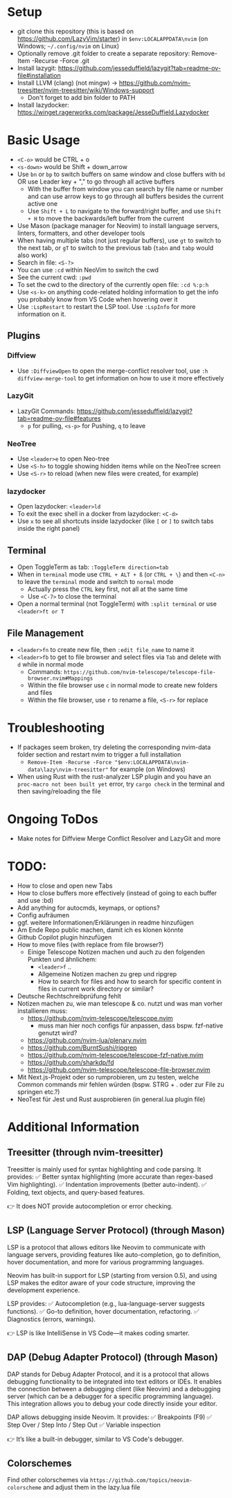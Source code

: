 # Setup
- git clone this repository (this is based on https://github.com/LazyVim/starter) in `$env:LOCALAPPDATA\nvim` (on Windows; `~/.config/nvim` on Linux)
- Optionally remove .git folder to create a separate repository: Remove-Item -Recurse -Force .git
- Install lazygit: https://github.com/jesseduffield/lazygit?tab=readme-ov-file#installation
- Install LLVM (clang) (not mingw) -> https://github.com/nvim-treesitter/nvim-treesitter/wiki/Windows-support
  - Don't forget to add bin folder to PATH
- Install lazydocker: https://winget.ragerworks.com/package/JesseDuffield.Lazydocker

# Basic Usage
- `<C-o>` would be CTRL + o
- `<s-down>` would be Shift + down_arrow
- Use `bn` or `bp` to switch buffers on same window and close buffers with `bd` OR use Leader key + "," to go through all active buffers
  - With the buffer from window you can search by file name or number and can use arrow keys to go through all buffers besides the current active one
  - Use `Shift + L` to navigate to the forward/right buffer, and use `Shift + H` to move the backwards/left buffer from the current
- Use Mason (package manager for Neovim) to install language servers, linters, formatters, and other developer tools
- When having multiple tabs (not just regular buffers), use `gt` to switch to the next tab, or `gT` to switch to the previous tab (`tabn` and `tabp` would also work)
- Search in file: `<S-?>`
- You can use `:cd` within NeoVim to switch the cwd
- See the current cwd: `:pwd`
- To set the cwd to the directory of the currently open file: `:cd %:p:h`
- Use `<s-k>` on anything code-related holding information to get the info you probably know from VS Code when hovering over it 
- Use `:LspRestart` to restart the LSP tool. Use `:LspInfo` for more information on it.

## Plugins

### Diffview
- Use `:DiffviewOpen` to open the merge-conflict resolver tool, use `:h diffview-merge-tool` to get information on how to use it more effectively 

### LazyGit
- LazyGit Commands: https://github.com/jesseduffield/lazygit?tab=readme-ov-file#features
  - `p` for pulling, `<s-p>` for Pushing, `q` to leave

### NeoTree
- Use `<leader>e` to open Neo-tree
- Use `<S-h>` to toggle showing hidden items while on the NeoTree screen
- Use `<S-r>` to reload (when new files were created, for example)

### lazydocker
- Open lazydocker: `<leader>ld`
- To exit the exec shell in a docker from lazydocker: `<C-d>`
- Use `x` to see all shortcuts inside lazydocker (like `[` or `]` to switch tabs inside the right panel)

## Terminal
- Open ToggleTerm as tab: `:ToggleTerm direction=tab`
- When in `terminal` mode use `CTRL + ALT + ß` (or `CTRL + \`) and then `<C-n>` to leave the `terminal` mode and switch to `normal` mode
  - Actually press the `CTRL` key first, not all at the same time
  - Use `<C-7>` to close the terminal
- Open a normal terminal (not ToggleTerm) with `:split terminal` or use `<leader>ft or T`

## File Management
- `<leader>fn` to create new file, then `:edit file_name` to name it
- `<leader>fb` to get to file browser and select files via `Tab` and delete with `d` while in normal mode
  - Commands: `https://github.com/nvim-telescope/telescope-file-browser.nvim#Mappings`
  - Within the file browser use `c` in normal mode to create new folders and files
  - Within the file browser, use `r` to rename a file, `<S-r>` for replace


# Troubleshooting

- If packages seem broken, try deleting the corresponding nvim-data folder section and restart nvim to trigger a full installation
  - `Remove-Item -Recurse -Force "$env:LOCALAPPDATA\nvim-data\lazy\nvim-treesitter"` for example (on Windows)
- When using Rust with the rust-analyzer LSP plugin and you have an `proc-macro not been built yet` error, try `cargo check` in the terminal and then saving/reloading the file 


# Ongoing ToDos
- Make notes for Diffview Merge Conflict Resolver and LazyGit and more


# TODO:
- How to close and open new Tabs
- How to close buffers more effectively (instead of going to each buffer and use :bd)
- Add anything for autocmds, keymaps, or options?
- Config aufräumen
- ggf. weitere Informationen/Erklärungen in readme hinzufügen
- Am Ende Repo public machen, damit ich es klonen könnte
- Github Copilot plugin hinzufügen
- How to move files (with replace from file browser?)
  - Einige Telescope Notizen machen und auch zu den folgenden Punkten und ähnlichem:
    - `<leader>f` .. 
    - Allgemeine Notizen machen zu grep und ripgrep
    - How to search for files and how to search for specific content in files in current work directory or similar?
- Deutsche Rechtschreibprüfung fehlt
- Notizen machen zu, wie man telescope & co. nutzt und was man vorher installieren muss:
  - https://github.com/nvim-telescope/telescope.nvim
    - muss man hier noch configs für anpassen, dass bspw. fzf-native genutzt wird?
  - https://github.com/nvim-lua/plenary.nvim
  - https://github.com/BurntSushi/ripgrep
  - https://github.com/nvim-telescope/telescope-fzf-native.nvim
  - https://github.com/sharkdp/fd
  - https://github.com/nvim-telescope/telescope-file-browser.nvim
- Mit Next.js-Projekt oder so rumprobieren, um zu testen, welche Common commands mir fehlen würden (bspw. STRG + . oder zur File zu springen etc.?)
- NeoTest für Jest und Rust ausprobieren (in general.lua plugin file)


# Additional Information

## Treesitter (through nvim-treesitter)

Treesitter is mainly used for syntax highlighting and code parsing. It provides:
✅ Better syntax highlighting (more accurate than regex-based Vim highlighting).
✅ Indentation improvements (better auto-indent).
✅ Folding, text objects, and query-based features.

👉 It does NOT provide autocompletion or error checking.

## LSP (Language Server Protocol) (through Mason)
LSP is a protocol that allows editors like Neovim to communicate with language servers, providing features like auto-completion, go to definition, hover documentation, and more for various programming languages.

Neovim has built-in support for LSP (starting from version 0.5), and using LSP makes the editor aware of your code structure, improving the development experience.

LSP provides:
✅ Autocompletion (e.g., lua-language-server suggests functions).
✅ Go-to definition, hover documentation, refactoring.
✅ Diagnostics (errors, warnings).

👉 LSP is like IntelliSense in VS Code—it makes coding smarter.

## DAP (Debug Adapter Protocol) (through Mason)
DAP stands for Debug Adapter Protocol, and it is a protocol that allows debugging functionality to be integrated into text editors or IDEs. It enables the connection between a debugging client (like Neovim) and a debugging server (which can be a debugger for a specific programming language). This integration allows you to debug your code directly inside your editor.

DAP allows debugging inside Neovim. It provides:
✅ Breakpoints (F9)
✅ Step Over / Step Into / Step Out
✅ Variable inspection

👉 It’s like a built-in debugger, similar to VS Code's debugger.


## Colorschemes

Find other colorschemes via `https://github.com/topics/neovim-colorscheme` and adjust them in the lazy.lua file
